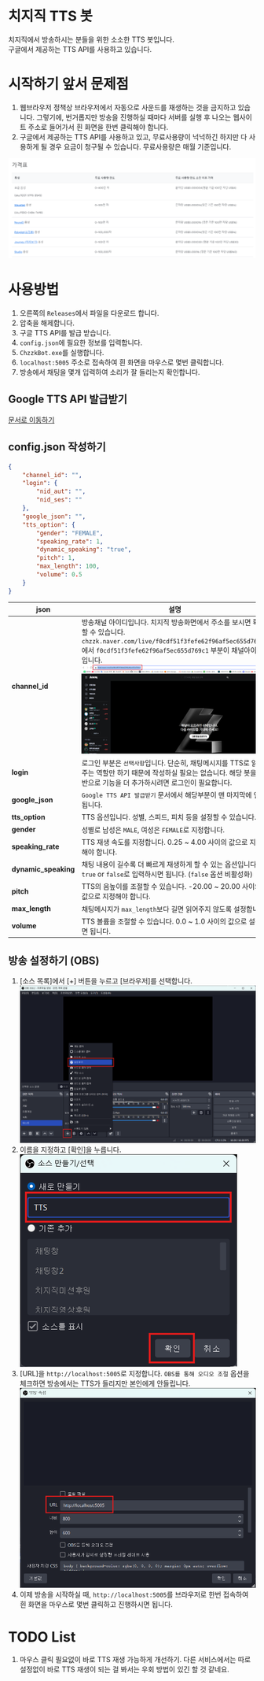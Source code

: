 # 치지직 TTS 봇

치지직에서 방송하시는 분들을 위한 소소한 TTS 봇입니다.<br>
구글에서 제공하는 TTS API를 사용하고 있습니다.

# 시작하기 앞서 문제점

1. 웹브라우저 정책상 브라우저에서 자동으로 사운드를 재생하는 것을 금지하고 있습니다. 그렇기에, 번거롭지만 방송을 진행하실 때마다 서버를 실행 후 나오는 웹사이트 주소로 들어가서 흰 화면을 한번 클릭해야 합니다.
2. 구글에서 제공하는 TTS API를 사용하고 있고, 무료사용량이 넉넉하긴 하지만 다 사용하게 될 경우 요금이 청구될 수 있습니다. 무료사용량은 매월 기준입니다.

![](./readme/price.png)

# 사용방법

1. 오른쪽의 `Releases`에서 파일을 다운로드 합니다.
2. 압축을 해제합니다.
3. 구글 TTS API를 발급 받습니다.
4. `config.json`에 필요한 정보를 입력합니다.
5. `ChzzkBot.exe`를 실행합니다.
6. `localhost:5005` 주소로 접속하여 흰 화면을 마우스로 몇번 클릭합니다.
7. 방송에서 채팅을 몇개 입력하여 소리가 잘 들리는지 확인합니다.

## Google TTS API 발급받기

[문서로 이동하기](GoogleAPI.md)

## config.json 작성하기

```json
{
    "channel_id": "",
    "login": {
        "nid_aut": "",
        "nid_ses": ""
    },
    "google_json": "",
    "tts_option": {
        "gender": "FEMALE",
        "speaking_rate": 1,
        "dynamic_speaking": "true",
        "pitch": 1,
        "max_length": 100,
        "volume": 0.5
    }
}
```

| json                 | 설명                                                                                                                                                                             |
|----------------------|--------------------------------------------------------------------------------------------------------------------------------------------------------------------------------|
| **channel_id**       | 방송채널 아이디입니다. 치지직 방송화면에서 주소를 보시면 확인할 수 있습니다. `chzzk.naver.com/live/f0cdf51f3fefe62f96af5ec655d769c1`에서 `f0cdf51f3fefe62f96af5ec655d769c1` 부분이 채널아이디입니다.<br>![](./readme/21.png) |
| **login**            | 로그인 부분은 `선택사항`입니다. 단순히, 채팅메시지를 TTS로 읽어주는 역할만 하기 때문에 작성하실 필요는 없습니다. 해당 봇을 기반으로 기능을 더 추가하시려면 로그인이 필요합니다.                                                                         |
| **google_json**      | `Google TTS API 발급받기` 문서에서 해당부분이 맨 마지막에 언급됩니다.                                                                                                                                 |
| **tts_option**       | TTS 옵션입니다. 성별, 스피드, 피치 등을 설정할 수 있습니다.                                                                                                                                          |
| **gender**           | 성별로 남성은 `MALE`, 여성은 `FEMALE`로 지정합니다.                                                                                                                                           |
| **speaking_rate**    | TTS 재생 속도를 지정합니다. 0.25 ~ 4.00 사이의 값으로 지정해야 합니다.                                                                                                                                |
| **dynamic_speaking** | 채팅 내용이 길수록 더 빠르게 재생하게 할 수 있는 옵션입니다. `true` or `false`로 입력하시면 됩니다. (`false` 옵션 비활성화)                                                                                            |
| **pitch** | TTS의 음높이를 조절할 수 있습니다. -20.00 ~ 20.00 사이의 값으로 지정해야 합니다.                                                                                                                         |
| **max_length** | 채팅메시지가 `max_length`보다 길면 읽어주지 않도록 설정합니다.                                                                                                                                       |
| **volume** | TTS 볼륨을 조절할 수 있습니다. 0.0 ~ 1.0 사이의 값으로 설정하면 됩니다.                                                                                                                                |

## 방송 설정하기 (OBS)

1. [소스 목록]에서 [+] 버튼을 누르고 [브라우저]를 선택합니다.
![](./readme/obs1.png)
2. 이름을 지정하고 [확인]을 누릅니다.<br>
![](./readme/obs2.png)
3. [URL]을 `http://localhost:5005`로 지정합니다. `OBS를 통해 오디오 조절` 옵션을 체크하면 방송에서는 TTS가 들리지만 본인에게 안들립니다.
![](./readme/obs3.png)
4. 이제 방송을 시작하실 때, `http://localhost:5005`를 브라우저로 한번 접속하여 흰 화면을 마우스로 몇번 클릭하고 진행하시면 됩니다.

# TODO List

1. 마우스 클릭 필요없이 바로 TTS 재생 가능하게 개선하기. 다른 서비스에서는 따로 설정없이 바로 TTS 재생이 되는 걸 봐서는 우회 방법이 있긴 할 것 같네요.